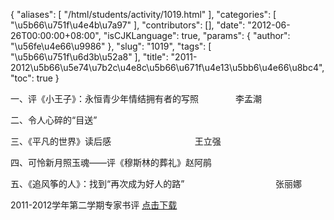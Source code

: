 {
    "aliases": [
        "/html/students/activity/1019.html"
    ],
    "categories": [
        "\u5b66\u751f\u4e4b\u7a97"
    ],
    "contributors": [],
    "date": "2012-06-26T00:00:00+08:00",
    "isCJKLanguage": true,
    "params": {
        "author": "\u56fe\u4e66\u9986"
    },
    "slug": "1019",
    "tags": [
        "\u5b66\u751f\u6d3b\u52a8"
    ],
    "title": "2011-2012\u5b66\u5e74\u7b2c\u4e8c\u5b66\u671f\u4e13\u5bb6\u4e66\u8bc4",
    "toc": true
}

一、评《小王子》：永恒青少年情结拥有者的写照               李孟潮  




二、令人心碎的“目送”




三、《平凡的世界》读后感                                  王立强




四、可怜新月照玉魂――评《穆斯林的葬礼》赵阿鹃




五、《追风筝的人》：找到“再次成为好人的路”                                     张丽娜




  






2011-2012学年第二学期专家书评 [点击下载](http://work.tfls.tj.edu.cn/images/soft/131009/1-1310091IK53F.docx)  




